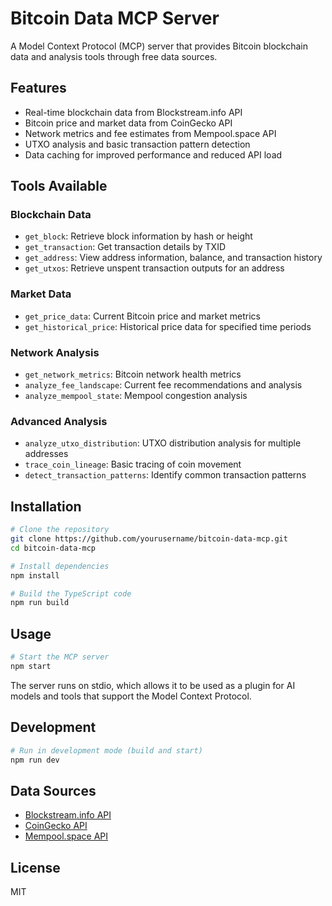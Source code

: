 # Bitcoin Data MCP Server

A Model Context Protocol (MCP) server that provides Bitcoin blockchain data and analysis tools through free data sources.

## Features

- Real-time blockchain data from Blockstream.info API
- Bitcoin price and market data from CoinGecko API
- Network metrics and fee estimates from Mempool.space API
- UTXO analysis and basic transaction pattern detection
- Data caching for improved performance and reduced API load

## Tools Available

### Blockchain Data
- `get_block`: Retrieve block information by hash or height
- `get_transaction`: Get transaction details by TXID
- `get_address`: View address information, balance, and transaction history
- `get_utxos`: Retrieve unspent transaction outputs for an address

### Market Data
- `get_price_data`: Current Bitcoin price and market metrics
- `get_historical_price`: Historical price data for specified time periods

### Network Analysis
- `get_network_metrics`: Bitcoin network health metrics
- `analyze_fee_landscape`: Current fee recommendations and analysis
- `analyze_mempool_state`: Mempool congestion analysis

### Advanced Analysis
- `analyze_utxo_distribution`: UTXO distribution analysis for multiple addresses
- `trace_coin_lineage`: Basic tracing of coin movement
- `detect_transaction_patterns`: Identify common transaction patterns

## Installation

```bash
# Clone the repository
git clone https://github.com/yourusername/bitcoin-data-mcp.git
cd bitcoin-data-mcp

# Install dependencies
npm install

# Build the TypeScript code
npm run build
```

## Usage

```bash
# Start the MCP server
npm start
```

The server runs on stdio, which allows it to be used as a plugin for AI models and tools that support the Model Context Protocol.

## Development

```bash
# Run in development mode (build and start)
npm run dev
```

## Data Sources

- [Blockstream.info API](https://github.com/Blockstream/esplora/blob/master/API.md)
- [CoinGecko API](https://www.coingecko.com/en/api/documentation)
- [Mempool.space API](https://mempool.space/docs/api)

## License

MIT